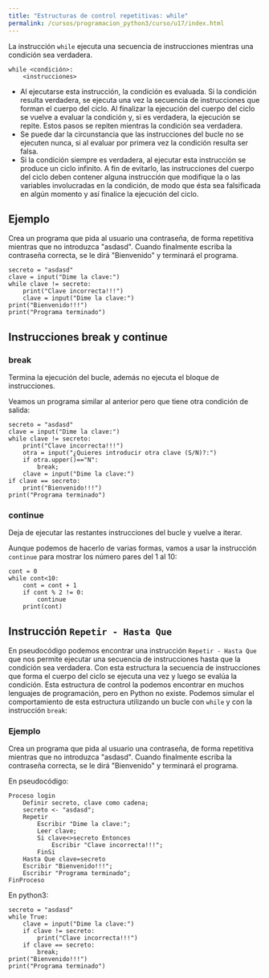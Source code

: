```yaml
---
title: "Estructuras de control repetitivas: while"
permalink: /cursos/programacion_python3/curso/u17/index.html
---
```


La instrucción `while` ejecuta una secuencia de instrucciones mientras una condición sea verdadera.

    while <condición>:
        <instrucciones>

* Al ejecutarse esta instrucción, la condición es evaluada. Si la condición resulta verdadera, se ejecuta una vez la secuencia de instrucciones que forman el cuerpo del ciclo. Al finalizar la ejecución del cuerpo del ciclo se vuelve a evaluar la condición y, si es verdadera, la ejecución se repite. Estos pasos se repiten mientras la condición sea verdadera.
* Se puede dar la circunstancia que las instrucciones del bucle no se ejecuten nunca, si al evaluar por primera vez la condición resulta ser falsa.
* Si la condición siempre es verdadera, al ejecutar esta instrucción se produce un ciclo infinito. A fin de evitarlo, las instrucciones del cuerpo del ciclo deben contener alguna instrucción que modifique la o las variables involucradas en la condición, de modo que ésta sea falsificada en algún momento y así finalice la ejecución del ciclo.

## Ejemplo

Crea un programa que pida al usuario una contraseña, de forma repetitiva mientras que no introduzca "asdasd". Cuando finalmente escriba la contraseña correcta, se le dirá "Bienvenido" y terminará el programa.

    secreto = "asdasd"
    clave = input("Dime la clave:")
    while clave != secreto:
        print("Clave incorrecta!!!")
        clave = input("Dime la clave:")
    print("Bienvenido!!!")
    print("Programa terminado")

## Instrucciones break y continue

### break

Termina la ejecución del bucle, además no ejecuta el bloque de instrucciones.

Veamos un programa similar al anterior pero que tiene otra condición de salida:

    secreto = "asdasd"
    clave = input("Dime la clave:")
    while clave != secreto:
        print("Clave incorrecta!!!")
        otra = input("¿Quieres introducir otra clave (S/N)?:")
        if otra.upper()=="N":
            break;
        clave = input("Dime la clave:")
    if clave == secreto:
        print("Bienvenido!!!")
    print("Programa terminado")

### continue
    
Deja de ejecutar las restantes instrucciones del bucle y vuelve a iterar.

Aunque podemos de hacerlo de varias formas, vamos a usar la instrucción `continue` para mostrar los número pares del 1 al 10:

    cont = 0
    while cont<10:
        cont = cont + 1
        if cont % 2 != 0:
            continue
        print(cont)

## Instrucción `Repetir - Hasta Que`

En pseudocódigo podemos encontrar una instrucción `Repetir - Hasta Que` que nos permite ejecutar una secuencia de instrucciones hasta que la condición sea verdadera. Con esta estructura la secuencia de instrucciones que forma el cuerpo del ciclo se ejecuta una vez y luego se evalúa la condición. Esta estructura de control la podemos encontrar en muchos lenguajes de programación, pero en Python no existe. Podemos simular el comportamiento de esta estructura utilizando un bucle con `while` y con la instrucción `break`:

### Ejemplo

Crea un programa que pida al usuario una contraseña, de forma repetitiva mientras que no introduzca "asdasd". Cuando finalmente escriba la contraseña correcta, se le dirá "Bienvenido" y terminará el programa.

En pseudocódigo:

    Proceso login
        Definir secreto, clave como cadena;
        secreto <- "asdasd";
        Repetir
            Escribir "Dime la clave:";
            Leer clave;
            Si clave<>secreto Entonces
                Escribir "Clave incorrecta!!!";
            FinSi
        Hasta Que clave=secreto
        Escribir "Bienvenido!!!";
        Escribir "Programa terminado";
    FinProceso

En python3:

    secreto = "asdasd"
    while True:
        clave = input("Dime la clave:")
        if clave != secreto:
            print("Clave incorrecta!!!")
        if clave == secreto:
            break;
    print("Bienvenido!!!")
    print("Programa terminado")
